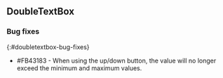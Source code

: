 ## DoubleTextBox

### Bug fixes
{:#doubletextbox-bug-fixes}

* \#FB43183 - When using the up/down button, the value will no longer exceed the minimum and maximum values.